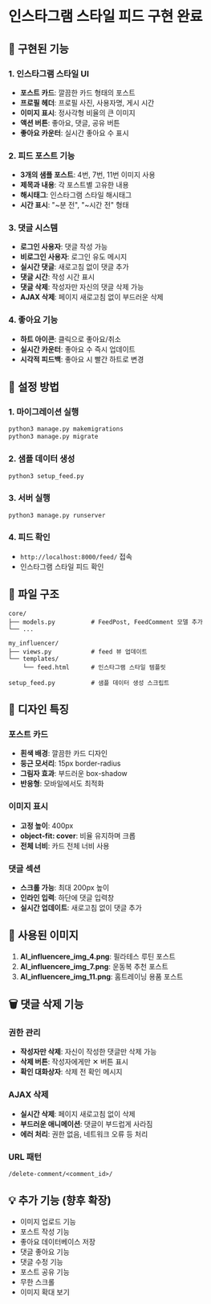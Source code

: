 # 인스타그램 스타일 피드 구현 완료

## 🎯 구현된 기능

### 1. 인스타그램 스타일 UI
- **포스트 카드**: 깔끔한 카드 형태의 포스트
- **프로필 헤더**: 프로필 사진, 사용자명, 게시 시간
- **이미지 표시**: 정사각형 비율의 큰 이미지
- **액션 버튼**: 좋아요, 댓글, 공유 버튼
- **좋아요 카운터**: 실시간 좋아요 수 표시

### 2. 피드 포스트 기능
- **3개의 샘플 포스트**: 4번, 7번, 11번 이미지 사용
- **제목과 내용**: 각 포스트별 고유한 내용
- **해시태그**: 인스타그램 스타일 해시태그
- **시간 표시**: "~분 전", "~시간 전" 형태

### 3. 댓글 시스템
- **로그인 사용자**: 댓글 작성 가능
- **비로그인 사용자**: 로그인 유도 메시지
- **실시간 댓글**: 새로고침 없이 댓글 추가
- **댓글 시간**: 작성 시간 표시
- **댓글 삭제**: 작성자만 자신의 댓글 삭제 가능
- **AJAX 삭제**: 페이지 새로고침 없이 부드러운 삭제

### 4. 좋아요 기능
- **하트 아이콘**: 클릭으로 좋아요/취소
- **실시간 카운터**: 좋아요 수 즉시 업데이트
- **시각적 피드백**: 좋아요 시 빨간 하트로 변경

## 🚀 설정 방법

### 1. 마이그레이션 실행
```bash
python3 manage.py makemigrations
python3 manage.py migrate
```

### 2. 샘플 데이터 생성
```bash
python3 setup_feed.py
```

### 3. 서버 실행
```bash
python3 manage.py runserver
```

### 4. 피드 확인
- `http://localhost:8000/feed/` 접속
- 인스타그램 스타일 피드 확인

## 📁 파일 구조

```
core/
├── models.py          # FeedPost, FeedComment 모델 추가
└── ...

my_influencer/
├── views.py           # feed 뷰 업데이트
└── templates/
    └── feed.html      # 인스타그램 스타일 템플릿

setup_feed.py          # 샘플 데이터 생성 스크립트
```

## 🎨 디자인 특징

### 포스트 카드
- **흰색 배경**: 깔끔한 카드 디자인
- **둥근 모서리**: 15px border-radius
- **그림자 효과**: 부드러운 box-shadow
- **반응형**: 모바일에서도 최적화

### 이미지 표시
- **고정 높이**: 400px
- **object-fit: cover**: 비율 유지하며 크롭
- **전체 너비**: 카드 전체 너비 사용

### 댓글 섹션
- **스크롤 가능**: 최대 200px 높이
- **인라인 입력**: 하단에 댓글 입력창
- **실시간 업데이트**: 새로고침 없이 댓글 추가

## 🔧 사용된 이미지

1. **AI_influencere_img_4.png**: 필라테스 루틴 포스트
2. **AI_influencere_img_7.png**: 운동복 추천 포스트  
3. **AI_influencere_img_11.png**: 홈트레이닝 용품 포스트

## 🗑️ 댓글 삭제 기능

### 권한 관리
- **작성자만 삭제**: 자신이 작성한 댓글만 삭제 가능
- **삭제 버튼**: 작성자에게만 ✕ 버튼 표시
- **확인 대화상자**: 삭제 전 확인 메시지

### AJAX 삭제
- **실시간 삭제**: 페이지 새로고침 없이 삭제
- **부드러운 애니메이션**: 댓글이 부드럽게 사라짐
- **에러 처리**: 권한 없음, 네트워크 오류 등 처리

### URL 패턴
```
/delete-comment/<comment_id>/
```

## 💡 추가 기능 (향후 확장)

- 이미지 업로드 기능
- 포스트 작성 기능
- 좋아요 데이터베이스 저장
- 댓글 좋아요 기능
- 댓글 수정 기능
- 포스트 공유 기능
- 무한 스크롤
- 이미지 확대 보기
